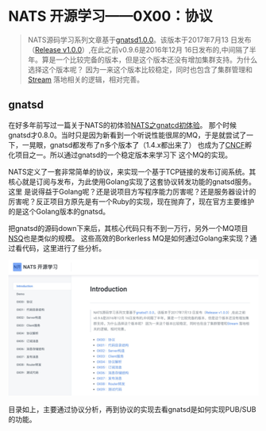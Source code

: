 # NATS 开源学习——0X00：协议

> NATS源码学习系列文章基于[gnatsd1.0.0](https://github.com/nats-io/gnatsd/tree/v1.0.0)。该版本于2017年7月13
> 日发布（[Release v1.0.0](https://github.com/nats-io/gnatsd/releases/tag/v1.0.0)）,在此之前v0.9.6是2016年12月
> 16日发布的,中间隔了半年。算是一个比较完备的版本，但是这个版本还没有增加集群支持。为什么选择这个版本呢？
> 因为一来这个版本比较稳定，同时也包含了集群管理和[Stream](https://github.com/nats-io/nats-streaming-server)
> 落地相关的逻辑，相对完善。

## gnatsd
在好多年前写过一篇关于NATS的初体验[NATS之gnatcd初体验](http://www.czkit.com/posts/golang/nats/have_a_try_with_gnatcd/)。
那个时候gnatsd才0.8.0。当时只是因为新看到一个听说性能很屌的MQ，于是就尝试了一下，一晃眼，gnatsd都发布了n多个版本了（1.4.x都出来了）
也成为了[CNCF](https://www.cncf.io/blog/2018/03/15/cncf-to-host-nats/)孵化项目之一。所以通过gnatsd的一个稳定版本来学习下
这个MQ的实现。

<!--more-->


NATS定义了一套非常简单的协议，来实现一个基于TCP链接的发布订阅系统。其核心就是订阅与发布，为此使用Golang实现了这套协议转发功能的gnatsd服务。这里
是说得益于Golang呢？还是说项目方写程序能力厉害呢？还是服务器设计的厉害呢？反正项目方原先是有一个Ruby的实现，现在抛弃了，现在官方主要维护的是这个Golang版本的gnatsd。

把gnatsd的源码down下来后，其核心代码只有不到一万行，另外一个MQ项目[NSQ](https://github.com/nsqio/nsq)也是类似的规模。 这些高效的Borkerless MQ是如何通过Golang来实现？通过看代码，这里进行了些分析。

![](./images/gitbook.jpg)

目录如上，主要通过协议分析，再到协议的实现去看gnatsd是如何实现PUB/SUB的功能。


